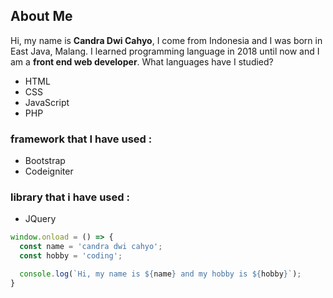 ## About Me

Hi, my name is **Candra Dwi Cahyo**, I come from Indonesia and I was born in East Java, Malang.  I learned programming language in 2018 until now and I am a **front end web developer**.  What languages ​​have I studied?

* HTML
* CSS 
* JavaScript
* PHP

### framework that I have used :

* Bootstrap
* Codeigniter

### library that i have used :

* JQuery

```javascript
window.onload = () => {
  const name = 'candra dwi cahyo';
  const hobby = 'coding';

  console.log(`Hi, my name is ${name} and my hobby is ${hobby}`);
}
```
